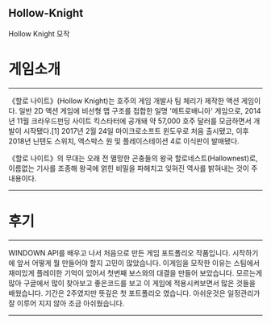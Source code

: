 ## Hollow-Knight
Hollow Knight 모작
# 게임소개

-------

《할로 나이트》(Hollow Knight)는 호주의 게임 개발사 팀 체리가 제작한 액션 게임이다. 일반 2D 액션 게임에 비선형 맵 구조를 접합한 일명 '메트로배니아' 게임으로, 2014년 11월 크라우드펀딩 사이트 킥스타터에 공개돼 약 57,000 호주 달러를 모금하면서 개발이 시작됐다.[1] 2017년 2월 24일 마이크로소프트 윈도우로 처음 출시됐고, 이후 2018년 닌텐도 스위치, 엑스박스 원 및 플레이스테이션 4로 이식판이 발매됐다.

《할로 나이트》의 무대는 오래 전 멸망한 곤충들의 왕국 할로네스트(Hallownest)로, 이름없는 기사를 조종해 왕국에 얽힌 비밀을 파헤치고 잊혀진 역사를 밝혀내는 것이 주 내용이다.

------

# 후기 

------

 WINDOWN API를 배우고 나서 처음으로 만든 게임 포트폴리오 작품입니다. 시작하기에 앞서 어떻게 뭘 만들어야 할지 고민이 많았습니다. 이게임을 모작한 이유는 스팀에서 재미있게 플레이한 기억이 있어서 
 첫번째 보스와의 대결을 만들어 보았습니다. 모르는게 많아 구글에서 많이 찾아보고 좋은코드를 보고 이 게임에 적용시켜보면서 많은 것들을 배웠습니다. 기간은 2주였지만 뜻깊은 첫 포트폴리오 였습니다. 
 아쉬운것은 일정관리가 잘 이루어 지지 않아 조금 아쉬웠습니다. 
 
------
